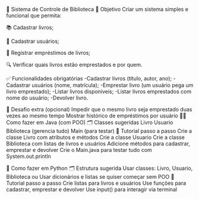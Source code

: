🧠 Sistema de Controle de Biblioteca
🎯 Objetivo
Criar um sistema simples e funcional que permita:

📚 Cadastrar livros;

👤 Cadastrar usuários;

🔄 Registrar empréstimos de livros;

🔍 Verificar quais livros estão emprestados e por quem.


✅ Funcionalidades obrigatórias
-Cadastrar livros (título, autor, ano);
-Cadastrar usuários (nome, matrícula);
-Emprestar livro (um usuário pega um livro emprestado);
-Listar livros disponíveis;
-Listar livros emprestados com nome do usuário;
-Devolver livro.

🧩 Desafio extra (opcional)
Impedir que o mesmo livro seja emprestado duas vezes ao mesmo tempo
Mostrar histórico de empréstimos por usuário
🧑‍💻 Como fazer em Java (com POO)
🗂️ Classes sugeridas
Livro
Usuario
Biblioteca (gerencia tudo)
Main (para testar)
📘 Tutorial passo a passo
Crie a classe Livro com atributos e métodos
Crie a classe Usuario
Crie a classe Biblioteca com listas de livros e usuários
Adicione métodos para cadastrar, emprestar e devolver
Crie o Main.java para testar tudo com System.out.println

🐍 Como fazer em Python
🗂️ Estrutura sugerida
Usar classes: Livro, Usuario, Biblioteca
ou
Usar dicionários e listas se quiser começar sem POO
📘 Tutorial passo a passo
Crie listas para livros e usuários
Use funções para cadastrar, emprestar e devolver
Use input() para interagir via terminal
